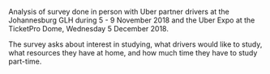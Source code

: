 Analysis of survey done in person with Uber partner drivers at the 
Johannesburg GLH during 5 - 9 November 2018 and the Uber Expo at the 
TicketPro Dome, Wednesday 5 December 2018.

The survey asks about interest in studying, what drivers would like to 
study, what resources they have at home, and how much time they have to 
study part-time.
